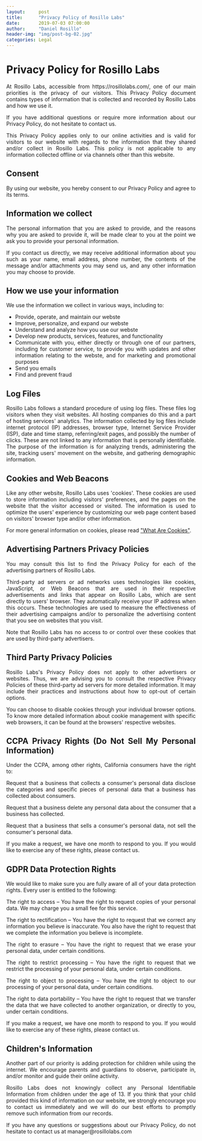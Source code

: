 ```yaml
---
layout:     post
title:      "Privacy Policy of Rosillo Labs"
date:       2019-07-03 07:00:00
author:     "Daniel Rosillo"
header-img: "img/post-bg-02.jpg"
categories: Legal
---
```

<div style="text-align: justify;">
<h1>Privacy Policy for Rosillo Labs</h1>

<p>At Rosillo Labs, accessible from https://rosillolabs.com/, one of our main priorities is the privacy of our visitors. This Privacy Policy document contains types of information that is collected and recorded by Rosillo Labs and how we use it.</p>

<p>If you have additional questions or require more information about our Privacy Policy, do not hesitate to contact us.</p>

<p>This Privacy Policy applies only to our online activities and is valid for visitors to our website with regards to the information that they shared and/or collect in Rosillo Labs. This policy is not applicable to any information collected offline or via channels other than this website.</p>

<h2>Consent</h2>

<p>By using our website, you hereby consent to our Privacy Policy and agree to its terms.</p>

<h2>Information we collect</h2>

<p>The personal information that you are asked to provide, and the reasons why you are asked to provide it, will be made clear to you at the point we ask you to provide your personal information.</p>
<p>If you contact us directly, we may receive additional information about you such as your name, email address, phone number, the contents of the message and/or attachments you may send us, and any other information you may choose to provide.</p>

<h2>How we use your information</h2>

<p>We use the information we collect in various ways, including to:</p>

<ul>
<li>Provide, operate, and maintain our webste</li>
<li>Improve, personalize, and expand our webste</li>
<li>Understand and analyze how you use our webste</li>
<li>Develop new products, services, features, and functionality</li>
<li>Communicate with you, either directly or through one of our partners, including for customer service, to provide you with updates and other information relating to the webste, and for marketing and promotional purposes</li>
<li>Send you emails</li>
<li>Find and prevent fraud</li>
</ul>

<h2>Log Files</h2>

<p>Rosillo Labs follows a standard procedure of using log files. These files log visitors when they visit websites. All hosting companies do this and a part of hosting services' analytics. The information collected by log files include internet protocol (IP) addresses, browser type, Internet Service Provider (ISP), date and time stamp, referring/exit pages, and possibly the number of clicks. These are not linked to any information that is personally identifiable. The purpose of the information is for analyzing trends, administering the site, tracking users' movement on the website, and gathering demographic information.</p>

<h2>Cookies and Web Beacons</h2>

<p>Like any other website, Rosillo Labs uses 'cookies'. These cookies are used to store information including visitors' preferences, and the pages on the website that the visitor accessed or visited. The information is used to optimize the users' experience by customizing our web page content based on visitors' browser type and/or other information.</p>

<p>For more general information on cookies, please read <a href="https://www.cookieconsent.com/what-are-cookies/">"What Are Cookies"</a>.</p>



<h2>Advertising Partners Privacy Policies</h2>

<P>You may consult this list to find the Privacy Policy for each of the advertising partners of Rosillo Labs.</p>

<p>Third-party ad servers or ad networks uses technologies like cookies, JavaScript, or Web Beacons that are used in their respective advertisements and links that appear on Rosillo Labs, which are sent directly to users' browser. They automatically receive your IP address when this occurs. These technologies are used to measure the effectiveness of their advertising campaigns and/or to personalize the advertising content that you see on websites that you visit.</p>

<p>Note that Rosillo Labs has no access to or control over these cookies that are used by third-party advertisers.</p>

<h2>Third Party Privacy Policies</h2>

<p>Rosillo Labs's Privacy Policy does not apply to other advertisers or websites. Thus, we are advising you to consult the respective Privacy Policies of these third-party ad servers for more detailed information. It may include their practices and instructions about how to opt-out of certain options. </p>

<p>You can choose to disable cookies through your individual browser options. To know more detailed information about cookie management with specific web browsers, it can be found at the browsers' respective websites.</p>

<h2>CCPA Privacy Rights (Do Not Sell My Personal Information)</h2>

<p>Under the CCPA, among other rights, California consumers have the right to:</p>
<p>Request that a business that collects a consumer's personal data disclose the categories and specific pieces of personal data that a business has collected about consumers.</p>
<p>Request that a business delete any personal data about the consumer that a business has collected.</p>
<p>Request that a business that sells a consumer's personal data, not sell the consumer's personal data.</p>
<p>If you make a request, we have one month to respond to you. If you would like to exercise any of these rights, please contact us.</p>

<h2>GDPR Data Protection Rights</h2>

<p>We would like to make sure you are fully aware of all of your data protection rights. Every user is entitled to the following:</p>
<p>The right to access – You have the right to request copies of your personal data. We may charge you a small fee for this service.</p>
<p>The right to rectification – You have the right to request that we correct any information you believe is inaccurate. You also have the right to request that we complete the information you believe is incomplete.</p>
<p>The right to erasure – You have the right to request that we erase your personal data, under certain conditions.</p>
<p>The right to restrict processing – You have the right to request that we restrict the processing of your personal data, under certain conditions.</p>
<p>The right to object to processing – You have the right to object to our processing of your personal data, under certain conditions.</p>
<p>The right to data portability – You have the right to request that we transfer the data that we have collected to another organization, or directly to you, under certain conditions.</p>
<p>If you make a request, we have one month to respond to you. If you would like to exercise any of these rights, please contact us.</p>

<h2>Children's Information</h2>

<p>Another part of our priority is adding protection for children while using the internet. We encourage parents and guardians to observe, participate in, and/or monitor and guide their online activity.</p>

<p>Rosillo Labs does not knowingly collect any Personal Identifiable Information from children under the age of 13. If you think that your child provided this kind of information on our website, we strongly encourage you to contact us immediately and we will do our best efforts to promptly remove such information from our records.</p>
<p>If you have any questions or suggestions about our Privacy Policy, do not hesitate to contact us at manager@rosillolabs.com</p>